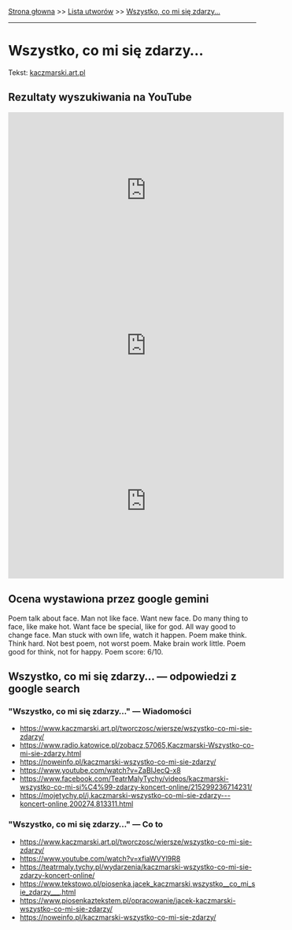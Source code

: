 [Strona głowna](../index.md) >> [Lista utworów](../list.md) >> [Wszystko, co mi się zdarzy…](650.md)

---

# Wszystko, co mi się zdarzy…

Tekst: [kaczmarski.art.pl](https://www.kaczmarski.art.pl/tworczosc/wiersze/wszystko-co-mi-sie-zdarzy/)

## Rezultaty wyszukiwania na YouTube

<iframe width="560" height="315" src="https://www.youtube.com/embed/xfiaWVYl9R8?si=IdontcarewhotheIRSsendsImnotpayingtaxes" title="YouTube video player" frameborder="0" allow="accelerometer; autoplay; clipboard-write; encrypted-media; gyroscope; picture-in-picture; web-share" referrerpolicy="strict-origin-when-cross-origin" allowfullscreen></iframe>

<iframe width="560" height="315" src="https://www.youtube.com/embed/FliqpnjsVyc?si=IdontcarewhotheIRSsendsImnotpayingtaxes" title="YouTube video player" frameborder="0" allow="accelerometer; autoplay; clipboard-write; encrypted-media; gyroscope; picture-in-picture; web-share" referrerpolicy="strict-origin-when-cross-origin" allowfullscreen></iframe>

<iframe width="560" height="315" src="https://www.youtube.com/embed/nKoqGkB9l3A?si=IdontcarewhotheIRSsendsImnotpayingtaxes" title="YouTube video player" frameborder="0" allow="accelerometer; autoplay; clipboard-write; encrypted-media; gyroscope; picture-in-picture; web-share" referrerpolicy="strict-origin-when-cross-origin" allowfullscreen></iframe>

## Ocena wystawiona przez google gemini

Poem talk about face. Man not like face. Want new face. Do many thing to face, like make hot. Want face be special, like for god. All way good to change face. Man stuck with own life, watch it happen. Poem make think. Think hard. Not best poem, not worst poem. Make brain work little. Poem good for think, not for happy. Poem score: 6/10.


## Wszystko, co mi się zdarzy… — odpowiedzi z google search

### "Wszystko, co mi się zdarzy…" — Wiadomości

 - <https://www.kaczmarski.art.pl/tworczosc/wiersze/wszystko-co-mi-sie-zdarzy/>
 - <https://www.radio.katowice.pl/zobacz,57065,Kaczmarski-Wszystko-co-mi-sie-zdarzy.html>
 - <https://noweinfo.pl/kaczmarski-wszystko-co-mi-sie-zdarzy/>
 - <https://www.youtube.com/watch?v=ZaBlJecQ-x8>
 - <https://www.facebook.com/TeatrMalyTychy/videos/kaczmarski-wszystko-co-mi-si%C4%99-zdarzy-koncert-online/215299236714231/>
 - <https://mojetychy.pl/i,kaczmarski-wszystko-co-mi-sie-zdarzy---koncert-online,200274,813311.html>

### "Wszystko, co mi się zdarzy…" — Co to

 - <https://www.kaczmarski.art.pl/tworczosc/wiersze/wszystko-co-mi-sie-zdarzy/>
 - <https://www.youtube.com/watch?v=xfiaWVYl9R8>
 - <https://teatrmaly.tychy.pl/wydarzenia/kaczmarski-wszystko-co-mi-sie-zdarzy-koncert-online/>
 - <https://www.tekstowo.pl/piosenka,jacek_kaczmarski,wszystko__co_mi_sie_zdarzy___.html>
 - <https://www.piosenkaztekstem.pl/opracowanie/jacek-kaczmarski-wszystko-co-mi-sie-zdarzy/>
 - <https://noweinfo.pl/kaczmarski-wszystko-co-mi-sie-zdarzy/>

